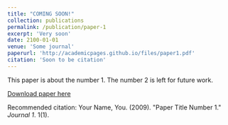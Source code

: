 ```yaml
---
title: "COMING SOON!"
collection: publications
permalink: /publication/paper-1
excerpt: 'Very soon'
date: 2100-01-01
venue: 'Some journal'
paperurl: 'http://academicpages.github.io/files/paper1.pdf'
citation: 'Soon to be citation'
---
```

This paper is about the number 1. The number 2 is left for future work.

[Download paper here](http://academicpages.github.io/files/paper1.pdf)

Recommended citation: Your Name, You. (2009). "Paper Title Number 1." <i>Journal 1</i>. 1(1).
